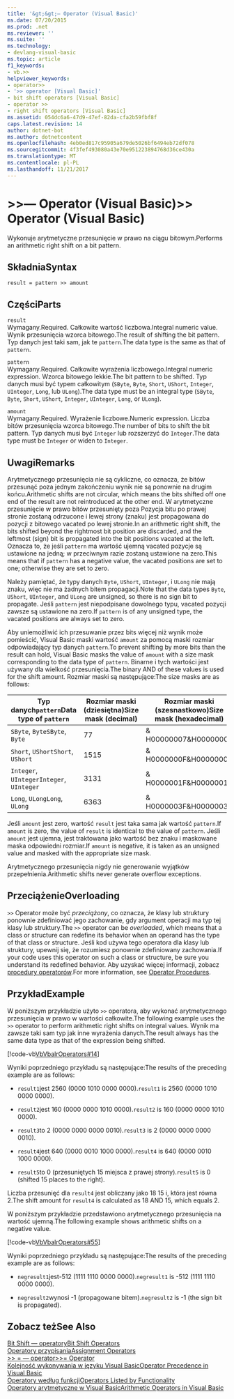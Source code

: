 ```yaml
---
title: '&gt;&gt;— Operator (Visual Basic)'
ms.date: 07/20/2015
ms.prod: .net
ms.reviewer: ''
ms.suite: ''
ms.technology:
- devlang-visual-basic
ms.topic: article
f1_keywords:
- vb.>>
helpviewer_keywords:
- operator>>
- '>> operator [Visual Basic]'
- bit shift operators [Visual Basic]
- operator >>
- right shift operators [Visual Basic]
ms.assetid: 054dc6a6-47d9-47ef-82da-cfa2b59fbf8f
caps.latest.revision: 14
author: dotnet-bot
ms.author: dotnetcontent
ms.openlocfilehash: 4eb0ed817c95905a679de5026bf6494eb72df078
ms.sourcegitcommit: 4f3fef493080a43e70e951223894768d36ce430a
ms.translationtype: MT
ms.contentlocale: pl-PL
ms.lasthandoff: 11/21/2017
---
```

# <a name="gtgt-operator-visual-basic"></a><span data-ttu-id="93b5f-102">&gt;&gt;— Operator (Visual Basic)</span><span class="sxs-lookup"><span data-stu-id="93b5f-102">&gt;&gt; Operator (Visual Basic)</span></span>
<span data-ttu-id="93b5f-103">Wykonuje arytmetyczne przesunięcie w prawo na ciągu bitowym.</span><span class="sxs-lookup"><span data-stu-id="93b5f-103">Performs an arithmetic right shift on a bit pattern.</span></span>  
  
## <a name="syntax"></a><span data-ttu-id="93b5f-104">Składnia</span><span class="sxs-lookup"><span data-stu-id="93b5f-104">Syntax</span></span>  
  
```  
result = pattern >> amount  
```  
  
## <a name="parts"></a><span data-ttu-id="93b5f-105">Części</span><span class="sxs-lookup"><span data-stu-id="93b5f-105">Parts</span></span>  
 `result`  
 <span data-ttu-id="93b5f-106">Wymagany.</span><span class="sxs-lookup"><span data-stu-id="93b5f-106">Required.</span></span> <span data-ttu-id="93b5f-107">Całkowite wartość liczbowa.</span><span class="sxs-lookup"><span data-stu-id="93b5f-107">Integral numeric value.</span></span> <span data-ttu-id="93b5f-108">Wynik przesunięcia wzorca bitowego.</span><span class="sxs-lookup"><span data-stu-id="93b5f-108">The result of shifting the bit pattern.</span></span> <span data-ttu-id="93b5f-109">Typ danych jest taki sam, jak te `pattern`.</span><span class="sxs-lookup"><span data-stu-id="93b5f-109">The data type is the same as that of `pattern`.</span></span>  
  
 `pattern`  
 <span data-ttu-id="93b5f-110">Wymagany.</span><span class="sxs-lookup"><span data-stu-id="93b5f-110">Required.</span></span> <span data-ttu-id="93b5f-111">Całkowite wyrażenia liczbowego.</span><span class="sxs-lookup"><span data-stu-id="93b5f-111">Integral numeric expression.</span></span> <span data-ttu-id="93b5f-112">Wzorca bitowego lekkie.</span><span class="sxs-lookup"><span data-stu-id="93b5f-112">The bit pattern to be shifted.</span></span> <span data-ttu-id="93b5f-113">Typ danych musi być typem całkowitym (`SByte`, `Byte`, `Short`, `UShort`, `Integer`, `UInteger`, `Long`, lub `ULong`).</span><span class="sxs-lookup"><span data-stu-id="93b5f-113">The data type must be an integral type (`SByte`, `Byte`, `Short`, `UShort`, `Integer`, `UInteger`, `Long`, or `ULong`).</span></span>  
  
 `amount`  
 <span data-ttu-id="93b5f-114">Wymagany.</span><span class="sxs-lookup"><span data-stu-id="93b5f-114">Required.</span></span> <span data-ttu-id="93b5f-115">Wyrażenie liczbowe.</span><span class="sxs-lookup"><span data-stu-id="93b5f-115">Numeric expression.</span></span> <span data-ttu-id="93b5f-116">Liczba bitów przesunięcia wzorca bitowego.</span><span class="sxs-lookup"><span data-stu-id="93b5f-116">The number of bits to shift the bit pattern.</span></span> <span data-ttu-id="93b5f-117">Typ danych musi być `Integer` lub rozszerzyć do `Integer`.</span><span class="sxs-lookup"><span data-stu-id="93b5f-117">The data type must be `Integer` or widen to `Integer`.</span></span>  
  
## <a name="remarks"></a><span data-ttu-id="93b5f-118">Uwagi</span><span class="sxs-lookup"><span data-stu-id="93b5f-118">Remarks</span></span>  
 <span data-ttu-id="93b5f-119">Arytmetycznego przesunięcia nie są cykliczne, co oznacza, że bitów przesunąć poza jednym zakończeniu wynik nie są ponownie na drugim końcu.</span><span class="sxs-lookup"><span data-stu-id="93b5f-119">Arithmetic shifts are not circular, which means the bits shifted off one end of the result are not reintroduced at the other end.</span></span> <span data-ttu-id="93b5f-120">W arytmetyczne przesunięcie w prawo bitów przesunięty poza Pozycja bitu po prawej stronie zostaną odrzucone i lewej strony (znaku) jest propagowana do pozycji z bitowego vacated po lewej stronie.</span><span class="sxs-lookup"><span data-stu-id="93b5f-120">In an arithmetic right shift, the bits shifted beyond the rightmost bit position are discarded, and the leftmost (sign) bit is propagated into the bit positions vacated at the left.</span></span> <span data-ttu-id="93b5f-121">Oznacza to, że jeśli `pattern` ma wartość ujemną vacated pozycje są ustawione na jedną; w przeciwnym razie zostaną ustawione na zero.</span><span class="sxs-lookup"><span data-stu-id="93b5f-121">This means that if `pattern` has a negative value, the vacated positions are set to one; otherwise they are set to zero.</span></span>  
  
 <span data-ttu-id="93b5f-122">Należy pamiętać, że typy danych `Byte`, `UShort`, `UInteger`, i `ULong` nie mają znaku, więc nie ma żadnych bitem propagacji.</span><span class="sxs-lookup"><span data-stu-id="93b5f-122">Note that the data types `Byte`, `UShort`, `UInteger`, and `ULong` are unsigned, so there is no sign bit to propagate.</span></span> <span data-ttu-id="93b5f-123">Jeśli `pattern` jest niepodpisane dowolnego typu, vacated pozycji zawsze są ustawione na zero.</span><span class="sxs-lookup"><span data-stu-id="93b5f-123">If `pattern` is of any unsigned type, the vacated positions are always set to zero.</span></span>  
  
 <span data-ttu-id="93b5f-124">Aby uniemożliwić ich przesuwanie przez bits więcej niż wynik może pomieścić, Visual Basic maski wartość `amount` za pomocą maski rozmiar odpowiadający typ danych `pattern`.</span><span class="sxs-lookup"><span data-stu-id="93b5f-124">To prevent shifting by more bits than the result can hold, Visual Basic masks the value of `amount` with a size mask corresponding to the data type of `pattern`.</span></span> <span data-ttu-id="93b5f-125">Binarne i tych wartości jest używany dla wielkość przesunięcia.</span><span class="sxs-lookup"><span data-stu-id="93b5f-125">The binary AND of these values is used for the shift amount.</span></span> <span data-ttu-id="93b5f-126">Rozmiar maski są następujące:</span><span class="sxs-lookup"><span data-stu-id="93b5f-126">The size masks are as follows:</span></span>  
  
|<span data-ttu-id="93b5f-127">Typ danych`pattern`</span><span class="sxs-lookup"><span data-stu-id="93b5f-127">Data type of `pattern`</span></span>|<span data-ttu-id="93b5f-128">Rozmiar maski (dziesiętna)</span><span class="sxs-lookup"><span data-stu-id="93b5f-128">Size mask (decimal)</span></span>|<span data-ttu-id="93b5f-129">Rozmiar maski (szesnastkowo)</span><span class="sxs-lookup"><span data-stu-id="93b5f-129">Size mask (hexadecimal)</span></span>|  
|----------------------------|---------------------------|-------------------------------|  
|<span data-ttu-id="93b5f-130">`SByte`, `Byte`</span><span class="sxs-lookup"><span data-stu-id="93b5f-130">`SByte`, `Byte`</span></span>|<span data-ttu-id="93b5f-131">7</span><span class="sxs-lookup"><span data-stu-id="93b5f-131">7</span></span>|<span data-ttu-id="93b5f-132">& H00000007</span><span class="sxs-lookup"><span data-stu-id="93b5f-132">&H00000007</span></span>|  
|<span data-ttu-id="93b5f-133">`Short`, `UShort`</span><span class="sxs-lookup"><span data-stu-id="93b5f-133">`Short`, `UShort`</span></span>|<span data-ttu-id="93b5f-134">15</span><span class="sxs-lookup"><span data-stu-id="93b5f-134">15</span></span>|<span data-ttu-id="93b5f-135">& H0000000F</span><span class="sxs-lookup"><span data-stu-id="93b5f-135">&H0000000F</span></span>|  
|<span data-ttu-id="93b5f-136">`Integer`, `UInteger`</span><span class="sxs-lookup"><span data-stu-id="93b5f-136">`Integer`, `UInteger`</span></span>|<span data-ttu-id="93b5f-137">31</span><span class="sxs-lookup"><span data-stu-id="93b5f-137">31</span></span>|<span data-ttu-id="93b5f-138">& H0000001F</span><span class="sxs-lookup"><span data-stu-id="93b5f-138">&H0000001F</span></span>|  
|<span data-ttu-id="93b5f-139">`Long`, `ULong`</span><span class="sxs-lookup"><span data-stu-id="93b5f-139">`Long`, `ULong`</span></span>|<span data-ttu-id="93b5f-140">63</span><span class="sxs-lookup"><span data-stu-id="93b5f-140">63</span></span>|<span data-ttu-id="93b5f-141">& H0000003F</span><span class="sxs-lookup"><span data-stu-id="93b5f-141">&H0000003F</span></span>|  
  
 <span data-ttu-id="93b5f-142">Jeśli `amount` jest zero, wartość `result` jest taka sama jak wartość `pattern`.</span><span class="sxs-lookup"><span data-stu-id="93b5f-142">If `amount` is zero, the value of `result` is identical to the value of `pattern`.</span></span> <span data-ttu-id="93b5f-143">Jeśli `amount` jest ujemna, jest traktowana jako wartość bez znaku i maskowane maska odpowiedni rozmiar.</span><span class="sxs-lookup"><span data-stu-id="93b5f-143">If `amount` is negative, it is taken as an unsigned value and masked with the appropriate size mask.</span></span>  
  
 <span data-ttu-id="93b5f-144">Arytmetycznego przesunięcia nigdy nie generowanie wyjątków przepełnienia.</span><span class="sxs-lookup"><span data-stu-id="93b5f-144">Arithmetic shifts never generate overflow exceptions.</span></span>  
  
## <a name="overloading"></a><span data-ttu-id="93b5f-145">Przeciążenie</span><span class="sxs-lookup"><span data-stu-id="93b5f-145">Overloading</span></span>  
 <span data-ttu-id="93b5f-146">`>>` Operator może być *przeciążony*, co oznacza, że klasy lub struktury ponownie zdefiniować jego zachowanie, gdy argument operacji ma typ tej klasy lub struktury.</span><span class="sxs-lookup"><span data-stu-id="93b5f-146">The `>>` operator can be *overloaded*, which means that a class or structure can redefine its behavior when an operand has the type of that class or structure.</span></span> <span data-ttu-id="93b5f-147">Jeśli kod używa tego operatora dla klasy lub struktury, upewnij się, że rozumiesz ponownie zdefiniowany zachowania.</span><span class="sxs-lookup"><span data-stu-id="93b5f-147">If your code uses this operator on such a class or structure, be sure you understand its redefined behavior.</span></span> <span data-ttu-id="93b5f-148">Aby uzyskać więcej informacji, zobacz [procedury operatorów](../../../visual-basic/programming-guide/language-features/procedures/operator-procedures.md).</span><span class="sxs-lookup"><span data-stu-id="93b5f-148">For more information, see [Operator Procedures](../../../visual-basic/programming-guide/language-features/procedures/operator-procedures.md).</span></span>  
  
## <a name="example"></a><span data-ttu-id="93b5f-149">Przykład</span><span class="sxs-lookup"><span data-stu-id="93b5f-149">Example</span></span>  
 <span data-ttu-id="93b5f-150">W poniższym przykładzie użyto `>>` operatora, aby wykonać arytmetycznego przesunięcia w prawo w wartości całkowite.</span><span class="sxs-lookup"><span data-stu-id="93b5f-150">The following example uses the `>>` operator to perform arithmetic right shifts on integral values.</span></span> <span data-ttu-id="93b5f-151">Wynik ma zawsze taki sam typ jak inne wyrażenia danych.</span><span class="sxs-lookup"><span data-stu-id="93b5f-151">The result always has the same data type as that of the expression being shifted.</span></span>  
  
 [!code-vb[VbVbalrOperators#14](../../../visual-basic/language-reference/operators/codesnippet/VisualBasic/right-shift-operator_1.vb)]  
  
 <span data-ttu-id="93b5f-152">Wyniki poprzedniego przykładu są następujące:</span><span class="sxs-lookup"><span data-stu-id="93b5f-152">The results of the preceding example are as follows:</span></span>  
  
-   <span data-ttu-id="93b5f-153">`result1`jest 2560 (0000 1010 0000 0000).</span><span class="sxs-lookup"><span data-stu-id="93b5f-153">`result1` is 2560 (0000 1010 0000 0000).</span></span>  
  
-   <span data-ttu-id="93b5f-154">`result2`jest 160 (0000 0000 1010 0000).</span><span class="sxs-lookup"><span data-stu-id="93b5f-154">`result2` is 160 (0000 0000 1010 0000).</span></span>  
  
-   <span data-ttu-id="93b5f-155">`result3`to 2 (0000 0000 0000 0010).</span><span class="sxs-lookup"><span data-stu-id="93b5f-155">`result3` is 2 (0000 0000 0000 0010).</span></span>  
  
-   <span data-ttu-id="93b5f-156">`result4`jest 640 (0000 0010 1000 0000).</span><span class="sxs-lookup"><span data-stu-id="93b5f-156">`result4` is 640 (0000 0010 1000 0000).</span></span>  
  
-   <span data-ttu-id="93b5f-157">`result5`to 0 (przesuniętych 15 miejsca z prawej strony).</span><span class="sxs-lookup"><span data-stu-id="93b5f-157">`result5` is 0 (shifted 15 places to the right).</span></span>  
  
 <span data-ttu-id="93b5f-158">Liczba przesunięć dla `result4` jest obliczany jako 18 15 i, która jest równa 2.</span><span class="sxs-lookup"><span data-stu-id="93b5f-158">The shift amount for `result4` is calculated as 18 AND 15, which equals 2.</span></span>  
  
 <span data-ttu-id="93b5f-159">W poniższym przykładzie przedstawiono arytmetycznego przesunięcia na wartość ujemną.</span><span class="sxs-lookup"><span data-stu-id="93b5f-159">The following example shows arithmetic shifts on a negative value.</span></span>  
  
 [!code-vb[VbVbalrOperators#55](../../../visual-basic/language-reference/operators/codesnippet/VisualBasic/right-shift-operator_2.vb)]  
  
 <span data-ttu-id="93b5f-160">Wyniki poprzedniego przykładu są następujące:</span><span class="sxs-lookup"><span data-stu-id="93b5f-160">The results of the preceding example are as follows:</span></span>  
  
-   <span data-ttu-id="93b5f-161">`negresult1`jest-512 (1111 1110 0000 0000).</span><span class="sxs-lookup"><span data-stu-id="93b5f-161">`negresult1` is -512 (1111 1110 0000 0000).</span></span>  
  
-   <span data-ttu-id="93b5f-162">`negresult2`wynosi -1 (propagowane bitem).</span><span class="sxs-lookup"><span data-stu-id="93b5f-162">`negresult2` is -1 (the sign bit is propagated).</span></span>  
  
## <a name="see-also"></a><span data-ttu-id="93b5f-163">Zobacz też</span><span class="sxs-lookup"><span data-stu-id="93b5f-163">See Also</span></span>  
 [<span data-ttu-id="93b5f-164">Bit Shift — operatory</span><span class="sxs-lookup"><span data-stu-id="93b5f-164">Bit Shift Operators</span></span>](../../../visual-basic/language-reference/operators/bit-shift-operators.md)  
 [<span data-ttu-id="93b5f-165">Operatory przypisania</span><span class="sxs-lookup"><span data-stu-id="93b5f-165">Assignment Operators</span></span>](../../../visual-basic/language-reference/operators/assignment-operators.md)  
 [<span data-ttu-id="93b5f-166">>> = — operator</span><span class="sxs-lookup"><span data-stu-id="93b5f-166">>>= Operator</span></span>](../../../visual-basic/language-reference/operators/right-shift-assignment-operator.md)  
 [<span data-ttu-id="93b5f-167">Kolejność wykonywania w języku Visual Basic</span><span class="sxs-lookup"><span data-stu-id="93b5f-167">Operator Precedence in Visual Basic</span></span>](../../../visual-basic/language-reference/operators/operator-precedence.md)  
 [<span data-ttu-id="93b5f-168">Operatory według funkcji</span><span class="sxs-lookup"><span data-stu-id="93b5f-168">Operators Listed by Functionality</span></span>](../../../visual-basic/language-reference/operators/operators-listed-by-functionality.md)  
 [<span data-ttu-id="93b5f-169">Operatory arytmetyczne w Visual Basic</span><span class="sxs-lookup"><span data-stu-id="93b5f-169">Arithmetic Operators in Visual Basic</span></span>](../../../visual-basic/programming-guide/language-features/operators-and-expressions/arithmetic-operators.md)
